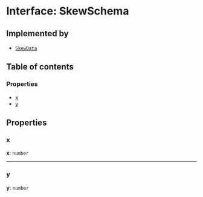 # Interface: SkewSchema

## Implemented by

* [`SkewData`](/en/auto-docs/free-layout-editor/classes/SkewData.md)

## Table of contents

### Properties

* [x](/en/auto-docs/free-layout-editor/interfaces/SkewSchema.md#x)
* [y](/en/auto-docs/free-layout-editor/interfaces/SkewSchema.md#y)

## Properties

### x

**x**: `number`

***

### y

**y**: `number`
